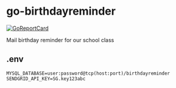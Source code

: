 # go-birthdayreminder
[![GoReportCard](https://goreportcard.com/badge/github.com/gebes/go-birthdayreminder)](https://goreportcard.com/report/github.com/gebes/go-birthdayreminder)

Mail birthday reminder for our school class

## .env

```dotenv
MYSQL_DATABASE=user:password@tcp(host:port)/birthdayreminder
SENDGRID_API_KEY=SG.key123abc
```
